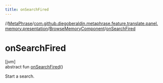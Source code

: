 ```yaml
---
title: onSearchFired
---
```

//[MetaPhrase](../../../index.html)/[com.github.diegoberaldin.metaphrase.feature.translate.panel.memory.presentation](../index.html)/[BrowseMemoryComponent](index.html)/[onSearchFired](on-search-fired.html)



# onSearchFired



[jvm]\
abstract fun [onSearchFired](on-search-fired.html)()



Start a search.




